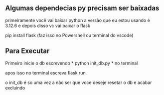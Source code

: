 ## Algumas dependecias py precisam ser baixadas
primeiramente você vai baixar python  a versão que eu estou usando é 3.12.6
e depois disso vc vai baixar o flask

pip install flask (faz isso no Powershell ou terminal do vscode)

## Para Executar
Primeiro inicie o db escrevendo * python init_db.py * no terminal

apos isso no terminal escreva flask run 

o init_db é so uma vez a não ser que voce deseje resetar o db e acabar excluindo

